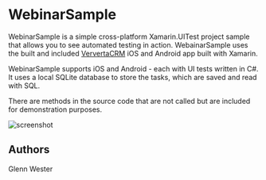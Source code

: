 WebinarSample
=====

WebinarSample is a simple cross-platform Xamarin.UITest project sample that allows
you to see automated testing in action. WebainarSample uses the built and included [VervertaCRM](https://github.com/xamarin/vervetacrm) iOS and Android app built with Xamarin. 

WebinarSample supports iOS and Android - each with UI tests written in C#.
It uses a local SQLite database to store the tasks, which are saved and read with SQL.

There are methods in the source code that are not called but are included for demonstration purposes.

![screenshot](https://github.com/xamarin/customer-success-samples/blob/master/samples/XamarinTestCloud/WebinarSample/Screenshots/vervetaCrm1.png)


Authors
-------

Glenn Wester
